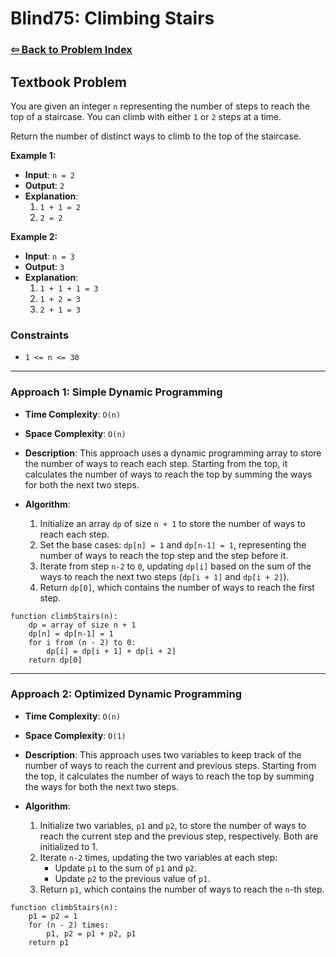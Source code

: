 # Blind75: Climbing Stairs

### [⇦ Back to Problem Index](../../index.md)

## Textbook Problem

You are given an integer `n` representing the number of steps to reach the top of a staircase. You can climb with either `1` or `2` steps at a time.

Return the number of distinct ways to climb to the top of the staircase.

**Example 1:**

-   **Input**: `n = 2`
-   **Output**: `2`
-   **Explanation**:
    1.  `1 + 1 = 2`
    2.  `2 = 2`

**Example 2:**

-   **Input**: `n = 3`
-   **Output**: `3`
-   **Explanation**:
    1.  `1 + 1 + 1 = 3`
    2.  `1 + 2 = 3`
    3.  `2 + 1 = 3`

### Constraints

-   `1 <= n <= 30`

---

### Approach 1: Simple Dynamic Programming

-   **Time Complexity**: `O(n)`
-   **Space Complexity**: `O(n)`
-   **Description**: This approach uses a dynamic programming array to store the number of ways to reach each step. Starting from the top, it calculates the number of ways to reach the top by summing the ways for both the next two steps.
-   **Algorithm**:

    1.  Initialize an array `dp` of size `n + 1` to store the number of ways to reach each step.
    2.  Set the base cases: `dp[n] = 1` and `dp[n-1] = 1`, representing the number of ways to reach the top step and the step before it.
    3.  Iterate from step `n-2` to `0`, updating `dp[i]` based on the sum of the ways to reach the next two steps (`dp[i + 1]` and `dp[i + 2]`).
    4.  Return `dp[0]`, which contains the number of ways to reach the first step.

```pseudo
function climbStairs(n):
    dp = array of size n + 1
    dp[n] = dp[n-1] = 1
    for i from (n - 2) to 0:
        dp[i] = dp[i + 1] + dp[i + 2]
    return dp[0]
```

---

### Approach 2: Optimized Dynamic Programming

-   **Time Complexity**: `O(n)`
-   **Space Complexity**: `O(1)`
-   **Description**: This approach uses two variables to keep track of the number of ways to reach the current and previous steps. Starting from the top, it calculates the number of ways to reach the top by summing the ways for both the next two steps.
-   **Algorithm**:

    1.  Initialize two variables, `p1` and `p2`, to store the number of ways to reach the current step and the previous step, respectively. Both are initialized to 1.
    2.  Iterate `n-2` times, updating the two variables at each step:
        -   Update `p1` to the sum of `p1` and `p2`.
        -   Update `p2` to the previous value of `p1`.
    3.  Return `p1`, which contains the number of ways to reach the `n`-th step.

```pseudo
function climbStairs(n):
    p1 = p2 = 1
    for (n - 2) times:
        p1, p2 = p1 + p2, p1
    return p1
```
